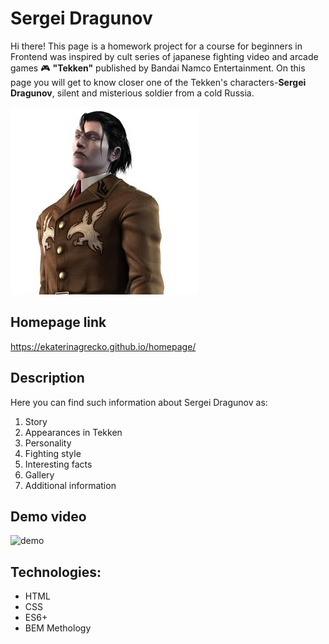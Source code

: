# Sergei Dragunov

Hi there! This page is a  homework project for a course for beginners in Frontend was inspired by cult series of japanese fighting video and arcade games 🎮 **"Tekken"** published by Bandai Namco Entertainment.
On this page you will get to know closer one of the Tekken's characters-**Sergei Dragunov**, silent and misterious soldier from a cold Russia.

![SergeiDragunov](https://github.com/EkaterinaGrecko/homepage/blob/main/images/Dragunov.jpg?raw=true)

## Homepage link
https://ekaterinagrecko.github.io/homepage/

## Description

Here you can find such information about Sergei Dragunov as:

1. Story
2. Appearances in Tekken
3. Personality
4. Fighting style
5. Interesting facts
6. Gallery
7. Additional information

## Demo video
![demo](https://github.com/EkaterinaGrecko/homepage/blob/main/images/demo.gif?raw=true)

## Technologies:
- HTML
- CSS
- ES6+
- BEM Methology
